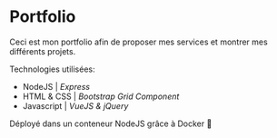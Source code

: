 # Portfolio  

Ceci est mon portfolio afin de proposer mes services et montrer mes différents projets.

Technologies utilisées:
- NodeJS | *Express*
- HTML & CSS | *Bootstrap Grid Component*
- Javascript | *VueJS & jQuery*

Déployé dans un conteneur NodeJS grâce à Docker 🐳